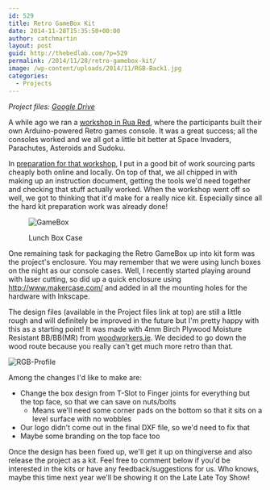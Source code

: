 ```yaml
---
id: 529
title: Retro GameBox Kit
date: 2014-11-28T15:35:50+00:00
author: catchmartin
layout: post
guid: http://thebedlab.com/?p=529
permalink: /2014/11/28/retro-gamebox-kit/
image: /wp-content/uploads/2014/11/RGB-Back1.jpg
categories:
  - Projects
---
```

_Project files: [Google Drive](https://drive.google.com/folderview?id=0B06YemMHUafCWGZvVVBneWUxTEU&usp=sharing)_

A while ago we ran a [workshop in Rua Red](http://thebedlab.com/retro-gamebox-workshop-rua-red-digital-week/), where the participants built their own Arduino-powered Retro games console. It was a great success; all the consoles worked and we all got a little bit better at Space Invaders, Parachutes, Asteroids and Sudoku.

In [preparation for that workshop](http://thebedlab.com/gearing-up-for-retro-gamebox-workshop/), I put in a good bit of work sourcing parts cheaply both online and locally. On top of that, we all chipped in with making up an instruction document, getting the tools we'd need together and checking that stuff actually worked. When the workshop went off so well, we got to thinking that it'd make for a really nice kit. Especially since all the hard kit preparation work was already done!<figure id="attachment_359" style="width: 150px" class="wp-caption alignright">

![GameBox](http://thebedlab.com/wp-content/uploads/2014/10/GameBox-150x150.jpg)<figcaption class="wp-caption-text">Lunch Box Case</figcaption></figure> 

One remaining task for packaging the Retro GameBox up into kit form was the project's enclosure. You may remember that we were using lunch boxes on the night as our console cases. Well, I recently started playing around with laser cutting, so did up a quick enclosure using <http://www.makercase.com/> and added in all the mounting holes for the hardware with Inkscape.

The design files (available in the Project files link at top) are still a little rough and will definitely be improved in the future but I'm pretty happy with this as a starting point! It was made with 4mm Birch Plywood Moisture Resistant BB/BB(MR) from [woodworkers.ie](http://www.woodworkers.ie). We decided to go down the wood route because you really can't get much more retro than that.

![RGB-Profile](http://thebedlab.com/wp-content/uploads/2014/11/RGB-Bottom-1024x682.jpg)

Among the changes I'd like to make are:

  * Change the box design from T-Slot to Finger joints for everything but the top face, so that we can save on nuts/bolts 
      * Means we'll need some corner pads on the bottom so that it sits on a level surface with no wobbles
  * Our logo didn't come out in the final DXF file, so we'd need to fix that
  * Maybe some branding on the top face too

Once the design has been fixed up, we'll get it up on thingiverse and also release the project as a kit. Feel free to comment below if you'd be interested in the kits or have any feedback/suggestions for us. Who knows, maybe this time next year we'll be showing it on the Late Late Toy Show!